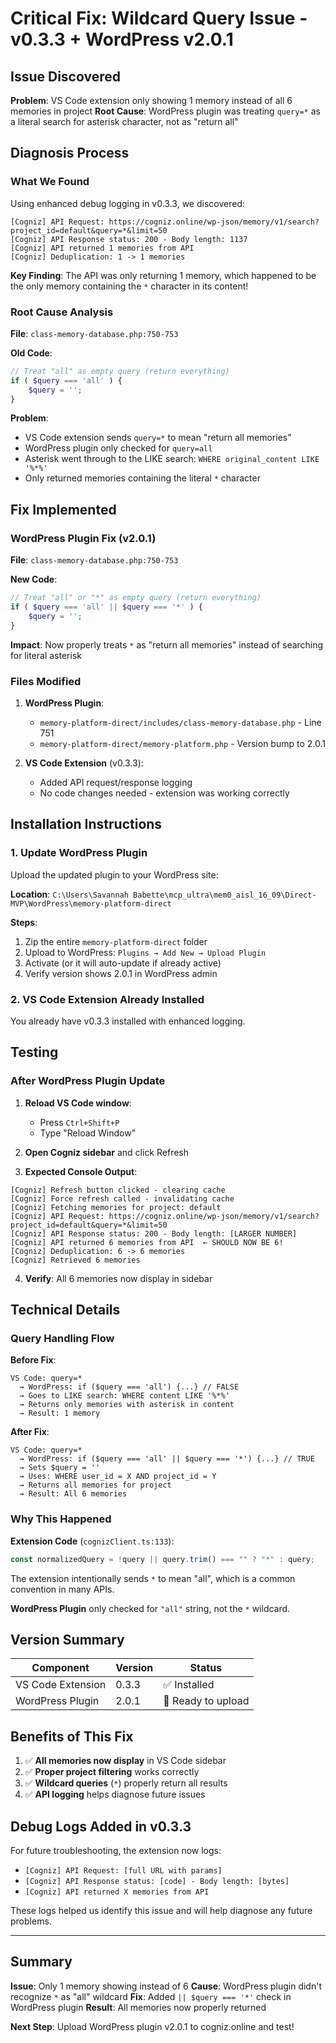 # Critical Fix: Wildcard Query Issue - v0.3.3 + WordPress v2.0.1

## Issue Discovered

**Problem**: VS Code extension only showing 1 memory instead of all 6 memories in project
**Root Cause**: WordPress plugin was treating `query=*` as a literal search for asterisk character, not as "return all"

## Diagnosis Process

### What We Found

Using enhanced debug logging in v0.3.3, we discovered:

```
[Cogniz] API Request: https://cogniz.online/wp-json/memory/v1/search?project_id=default&query=*&limit=50
[Cogniz] API Response status: 200 - Body length: 1137
[Cogniz] API returned 1 memories from API
[Cogniz] Deduplication: 1 -> 1 memories
```

**Key Finding**: The API was only returning 1 memory, which happened to be the only memory containing the `*` character in its content!

### Root Cause Analysis

**File**: `class-memory-database.php:750-753`

**Old Code**:
```php
// Treat "all" as empty query (return everything)
if ( $query === 'all' ) {
    $query = '';
}
```

**Problem**:
- VS Code extension sends `query=*` to mean "return all memories"
- WordPress plugin only checked for `query=all`
- Asterisk went through to the LIKE search: `WHERE original_content LIKE '%*%'`
- Only returned memories containing the literal `*` character

## Fix Implemented

### WordPress Plugin Fix (v2.0.1)

**File**: `class-memory-database.php:750-753`

**New Code**:
```php
// Treat "all" or "*" as empty query (return everything)
if ( $query === 'all' || $query === '*' ) {
    $query = '';
}
```

**Impact**: Now properly treats `*` as "return all memories" instead of searching for literal asterisk

### Files Modified

1. **WordPress Plugin**:
   - `memory-platform-direct/includes/class-memory-database.php` - Line 751
   - `memory-platform-direct/memory-platform.php` - Version bump to 2.0.1

2. **VS Code Extension** (v0.3.3):
   - Added API request/response logging
   - No code changes needed - extension was working correctly

## Installation Instructions

### 1. Update WordPress Plugin

Upload the updated plugin to your WordPress site:

**Location**: `C:\Users\Savannah Babette\mcp_ultra\mem0_aisl_16_09\Direct-MVP\WordPress\memory-platform-direct`

**Steps**:
1. Zip the entire `memory-platform-direct` folder
2. Upload to WordPress: `Plugins → Add New → Upload Plugin`
3. Activate (or it will auto-update if already active)
4. Verify version shows 2.0.1 in WordPress admin

### 2. VS Code Extension Already Installed

You already have v0.3.3 installed with enhanced logging.

## Testing

### After WordPress Plugin Update

1. **Reload VS Code window**:
   - Press `Ctrl+Shift+P`
   - Type "Reload Window"

2. **Open Cogniz sidebar** and click Refresh

3. **Expected Console Output**:
```
[Cogniz] Refresh button clicked - clearing cache
[Cogniz] Force refresh called - invalidating cache
[Cogniz] Fetching memories for project: default
[Cogniz] API Request: https://cogniz.online/wp-json/memory/v1/search?project_id=default&query=*&limit=50
[Cogniz] API Response status: 200 - Body length: [LARGER NUMBER]
[Cogniz] API returned 6 memories from API  ← SHOULD NOW BE 6!
[Cogniz] Deduplication: 6 -> 6 memories
[Cogniz] Retrieved 6 memories
```

4. **Verify**: All 6 memories now display in sidebar

## Technical Details

### Query Handling Flow

**Before Fix**:
```
VS Code: query=*
  → WordPress: if ($query === 'all') {...} // FALSE
  → Goes to LIKE search: WHERE content LIKE '%*%'
  → Returns only memories with asterisk in content
  → Result: 1 memory
```

**After Fix**:
```
VS Code: query=*
  → WordPress: if ($query === 'all' || $query === '*') {...} // TRUE
  → Sets $query = ''
  → Uses: WHERE user_id = X AND project_id = Y
  → Returns all memories for project
  → Result: All 6 memories
```

### Why This Happened

**Extension Code** (`cognizClient.ts:133`):
```typescript
const normalizedQuery = !query || query.trim() === "" ? "*" : query;
```

The extension intentionally sends `*` to mean "all", which is a common convention in many APIs.

**WordPress Plugin** only checked for `"all"` string, not the `*` wildcard.

## Version Summary

| Component | Version | Status |
|-----------|---------|--------|
| VS Code Extension | 0.3.3 | ✅ Installed |
| WordPress Plugin | 2.0.1 | 🔄 Ready to upload |

## Benefits of This Fix

1. ✅ **All memories now display** in VS Code sidebar
2. ✅ **Proper project filtering** works correctly
3. ✅ **Wildcard queries** (`*`) properly return all results
4. ✅ **API logging** helps diagnose future issues

## Debug Logs Added in v0.3.3

For future troubleshooting, the extension now logs:

- `[Cogniz] API Request: [full URL with params]`
- `[Cogniz] API Response status: [code] - Body length: [bytes]`
- `[Cogniz] API returned X memories from API`

These logs helped us identify this issue and will help diagnose any future problems.

---

## Summary

**Issue**: Only 1 memory showing instead of 6
**Cause**: WordPress plugin didn't recognize `*` as "all" wildcard
**Fix**: Added `|| $query === '*'` check in WordPress plugin
**Result**: All memories now properly returned

**Next Step**: Upload WordPress plugin v2.0.1 to cogniz.online and test!
